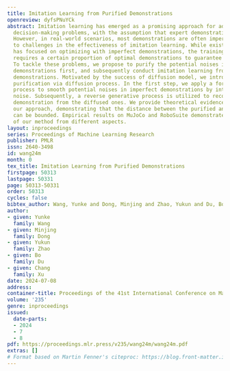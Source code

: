 ```yaml
---
title: Imitation Learning from Purified Demonstrations
openreview: dyfsPNuYCk
abstract: Imitation learning has emerged as a promising approach for addressing sequential
  decision-making problems, with the assumption that expert demonstrations are optimal.
  However, in real-world scenarios, most demonstrations are often imperfect, leading
  to challenges in the effectiveness of imitation learning. While existing research
  has focused on optimizing with imperfect demonstrations, the training typically
  requires a certain proportion of optimal demonstrations to guarantee performance.
  To tackle these problems, we propose to purify the potential noises in imperfect
  demonstrations first, and subsequently conduct imitation learning from these purified
  demonstrations. Motivated by the success of diffusion model, we introduce a two-step
  purification via diffusion process. In the first step, we apply a forward diffusion
  process to smooth potential noises in imperfect demonstrations by introducing additional
  noise. Subsequently, a reverse generative process is utilized to recover the optimal
  demonstration from the diffused ones. We provide theoretical evidence supporting
  our approach, demonstrating that the distance between the purified and optimal demonstration
  can be bounded. Empirical results on MuJoCo and RoboSuite demonstrate the effectiveness
  of our method from different aspects.
layout: inproceedings
series: Proceedings of Machine Learning Research
publisher: PMLR
issn: 2640-3498
id: wang24m
month: 0
tex_title: Imitation Learning from Purified Demonstrations
firstpage: 50313
lastpage: 50331
page: 50313-50331
order: 50313
cycles: false
bibtex_author: Wang, Yunke and Dong, Minjing and Zhao, Yukun and Du, Bo and Xu, Chang
author:
- given: Yunke
  family: Wang
- given: Minjing
  family: Dong
- given: Yukun
  family: Zhao
- given: Bo
  family: Du
- given: Chang
  family: Xu
date: 2024-07-08
address:
container-title: Proceedings of the 41st International Conference on Machine Learning
volume: '235'
genre: inproceedings
issued:
  date-parts:
  - 2024
  - 7
  - 8
pdf: https://proceedings.mlr.press/v235/wang24m/wang24m.pdf
extras: []
# Format based on Martin Fenner's citeproc: https://blog.front-matter.io/posts/citeproc-yaml-for-bibliographies/
---
```


